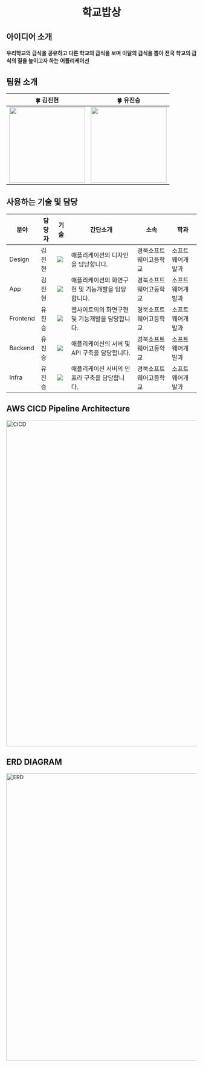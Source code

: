 <div align="center">
  <h1>학교밥상</h1>
</div>

## 아이디어 소개
<h4>우리학교의 급식을 공유하고 다른 학교의 급식을 보며 이달의 급식을 뽑아 전국 학교의 급식의 질을 높이고자 하는 어플리케이선</h4>

## 팀원 소개
<table align=center>
    <thead>
        <tr>
            <th style="text-align:center;" >🍀 김진현</th>
            <th style="text-align:center;" >🍀 유진승</th>
        </tr>
    </thead>
    <tbody>
      <tr>
        <td><img width="200" src="https://avatars.githubusercontent.com/u/133763659?v=4"/></td>
        <td><img width="200" src="https://avatars.githubusercontent.com/u/127307160?v=4"/></td>
      </tr>
    </tbody>
</table>

## 사용하는 기술 및 담당

| 분야 | 담당자 | 기술 | 간단소개 | 소속 | 학과 |
| ------------- | ---------------------- | -------------------------- | ----------------------- | ----------------------------  | -------------- | 
| Design  | 김진현 | <img src="https://img.shields.io/badge/figma-F24E1E?style=flat-square&logo=figma&logoColor=white"/>| 애플리케이션의 디자인을 담당합니다. | 경북소프트웨어고등학교 | 소프트웨어개발과 |
| App  | 김진현 | <img src="https://img.shields.io/badge/Flutter-61DAFB?style=flat-square&logo=Flutter&logoColor=white"/>| 애플리케이션의 화면구현 및 기능개발을 담당합니다. | 경북소프트웨어고등학교 | 소프트웨어개발과 |
| Frontend | 유진승 | <img src="https://img.shields.io/badge/React-61DAFB?style=flat-square&logo=React&logoColor=white"/>| 웹사이트의의 화면구현 및 기능개발을 담당합니다. | 경북소프트웨어고등학교 | 소프트웨어개발과 |
| Backend | 유진승 | <img src="https://img.shields.io/badge/NestJS-E0234E?style=flat-square&logo=NestJS&logoColor=white"/>| 애플리케이션의 서버 및 API 구축을 담당합니다. | 경북소프트웨어고등학교 | 소프트웨어개발과 |
| Infra | 유진승 | <img src="https://img.shields.io/badge/AWS-000000?style=flat-square&logo=amazonwebservices&logoColor=white"/>| 애플리케이션 서버의 인프라 구축을 담당합니다. | 경북소프트웨어고등학교 | 소프트웨어개발과 |

## AWS CICD Pipeline Architecture
<img width="861" alt="CICD" src="https://github.com/user-attachments/assets/7920c01b-ccb2-4e06-9b81-cabc6d6dddff">

## ERD DIAGRAM
<img width="759" alt="ERD" src="https://github.com/user-attachments/assets/02234396-8120-4c0f-b233-7b04ea4194a2">

